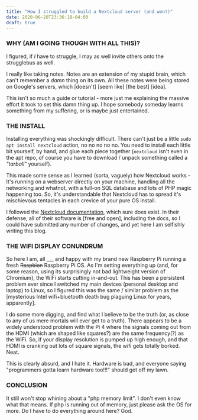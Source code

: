 ```yaml
---
title: "How I struggled to build a Nextcloud server (and won!)"
date: 2020-06-28T23:36:18-04:00
draft: true
---
```


### WHY (AM I GOING THOUGH WITH ALL THIS)?
I figured, if *I* have to struggle, I may as well invite others onto the strugglebus as well.

I really like taking notes. Notes are an extension of my stupid brain, which can't remember a *damn* thing on its own. All these notes were being stored on Google's servers, which [doesn't] [seem like] [the best] [idea].

This isn't so much a guide or tutorial - more just me explaining the massive effort it took to set this damn thing up. I hope somebody someday learns something from my suffering, or is maybe just entertained.

### THE INSTALL
Installing everything was shockingly difficult. There can't just be a little `sudo apt install nextcloud` action, no no no no no. You need to install each little bit yourself, by hand, and glue each piece together (`nextcloud` isn't even in the apt repo, of course you have to download / unpack something called a *"tarball"* yourself).

This made some sense as I learned (sorta, vaguely) how Nextcloud works - It's running on a webserver directly on your machine, handling all the networking and whatnot, with a full-on SQL database and lots of PHP magic happening too. So, it's understandable that Nextcloud has to spread it's mischievous tentacles in each crevice of your pure OS install.

I followed the [Nextcloud documentation](https://docs.nextcloud.com/server/latest/admin_manual/index.html), which sure does exist. In their defense, all of their software is [free and open], including the docs, so I could have submitted any number of changes, and yet here I am selfishly writing this blog.

### THE WIFI DISPLAY CONUNDRUM
So here I am, all ___ and happy with my brand new Raspberry Pi running a fresh ~~Raspbian~~ Raspberry Pi OS. As I'm setting everything up (and, for some reason, using its surprisingly not bad lightweight version of Chromium), the WiFi starts cutting in-and-out. This has been a persistent problem ever since I switched my main devices (personal desktop and laptop) to Linux, so I figured this was the same / similar problem as the [mysterious Intel wifi+bluetooth death bug plaguing Linux for years, apparently].

I do some more digging, and find what I believe to be the truth (or, as close to any of us mere mortals will ever get to a truth). There appears to be a widely understood problem with the Pi 4 where the signals coming out from the HDMI (which are shaped like squares?) are the same frequency(?) as the WiFi. So, if your display resolution is pumped up high enough, and that HDMI is cranking out lots of square signals, the wifi gets totally borked. Neat.

This is clearly absurd, and I hate it. Hardware is bad, and everyone saying "programmers gotta learn hardware too!!!" should get off my lawn. 

### CONCLUSION
It still won't stop whining about a "php memory limit". I don't even know what that means. If php is running out of memory, just please ask the OS for more. Do I have to do everything around here? God.
